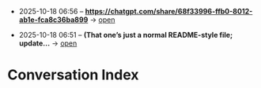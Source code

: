 - 2025-10-18 06:56 – **https://chatgpt.com/share/68f33996-ffb0-8012-ab1e-fca8c36ba899** → [open](docs/conversations/20251018-065625-01-general.md)

- 2025-10-18 06:51 – **(That one’s just a normal README-style file; update...** → [open](docs/conversations/20251018-065101-01-governance.md)

# Conversation Index

